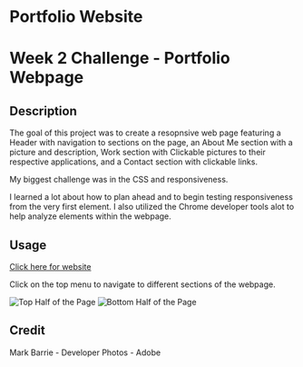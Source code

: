 # Portfolio Website

# Week 2 Challenge - Portfolio Webpage

## Description

The goal of this project was to create a resopnsive web page featuring a Header with navigation to sections on the page, an About Me section with a picture and description, Work section with Clickable pictures to their respective applications, and a Contact section with clickable links.

My biggest challenge was in the CSS and responsiveness. 

I learned a lot about how to plan ahead and to begin testing responsiveness from the very first element. I also utilized the Chrome developer tools alot to help analyze elements within the webpage. 



## Usage
[Click here for website](https://mbarrie1979.github.io/Portfolio_2/)

Click on the top menu to navigate to different sections of the webpage. 

![Top Half of the Page](readme/assets/Screenshot_1.png)
![Bottom Half of the Page](readme/assets/Screenshot_2.png)

## Credit
Mark Barrie - Developer
Photos - Adobe 



